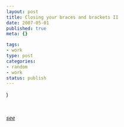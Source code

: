 ```yaml
--- 
layout: post
title: Closing your braces and brackets II
date: 2007-05-01
published: true
meta: {}

tags: 
- work
type: post
categories: 
- random
- work
status: publish
---
```



)

 

 

 

_[see](http://blog.andyeick.com/2007/05/01/Closing+Your+Braces+And+Brackets.aspx)_

